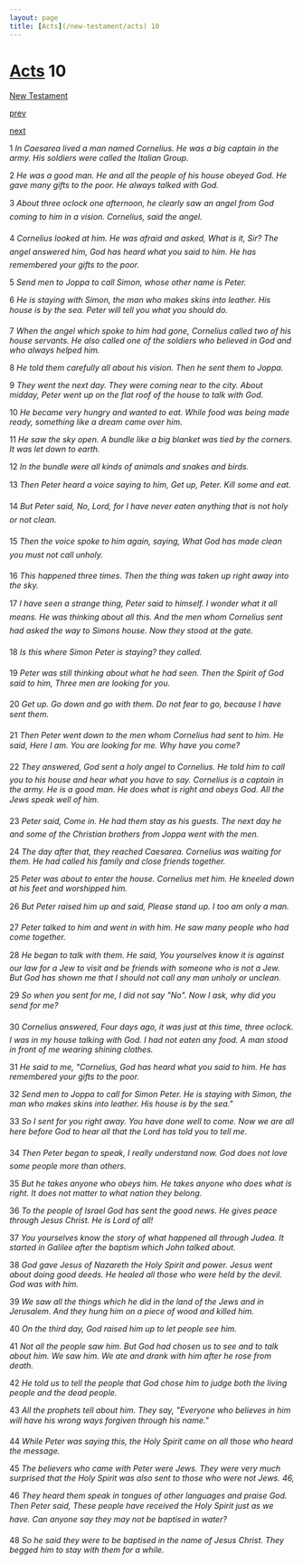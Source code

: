 ```yaml
---
layout: page
title: [Acts](/new-testament/acts) 10
---
```


# [Acts](/new-testament/acts) 10

[New Testament](/new-testament)


[prev](/new-testament/acts/acts-9.html)


[next](/new-testament/acts/acts-11.html)

1 _In Caesarea lived a man named Cornelius. He was a big captain in the army. His soldiers were called the Italian Group._

2 _He was a good man. He and all the people of his house obeyed God. He gave many gifts to the poor. He always talked with God._

3 _About three oclock one afternoon, he clearly saw an angel from God coming to him in a vision. Cornelius, said the angel._

4 _Cornelius looked at him. He was afraid and asked, What is it, Sir? The angel answered him, God has heard what you said to him. He has remembered your gifts to the poor._

5 _Send men to Joppa to call Simon, whose other name is Peter._

6 _He is staying with Simon, the man who makes skins into leather. His house is by the sea.  Peter will tell you what you should do._

7 _When the angel which spoke to him had gone, Cornelius called two of his house servants.  He also called one of the soldiers who believed in God and who always helped him._

8 _He told them carefully all about his vision. Then he sent them to Joppa._

9 _They went the next day. They were coming near to the city. About midday, Peter went up on the flat roof of the house to talk with God._

10 _He became very hungry and wanted to eat. While food was being made ready, something like a dream came over him._

11 _He saw the sky open. A bundle like a big blanket was tied by the corners. It was let down to earth._

12 _In the bundle were all kinds of animals and snakes and birds._

13 _Then Peter heard a voice saying to him, Get up, Peter. Kill some and eat._

14 _But Peter said, No, Lord, for I have never eaten anything that is not holy or not clean._

15 _Then the voice spoke to him again, saying, What God has made clean you must not call unholy._

16 _This happened three times. Then the thing was taken up right away into the sky._

17 _I have seen a strange thing, Peter said to himself. I wonder what it all means. He was thinking about all this. And the men whom Cornelius sent had asked the way to Simons house. Now they stood at the gate._

18 _Is this where Simon Peter is staying? they called._

19 _Peter was still thinking about what he had seen. Then the Spirit of God said to him,  Three men are looking for you._

20 _Get up. Go down and go with them. Do not fear to go, because I have sent them._

21 _Then Peter went down to the men whom Cornelius had sent to him. He said, Here I am.  You are looking for me. Why have you come?_

22 _They answered, God sent a holy angel to Cornelius. He told him to call you to his house and hear what you have to say. Cornelius is a captain in the army. He is a good man. He does what is right and obeys God. All the Jews speak well of him._

23 _Peter said, Come in. He had them stay as his guests. The next day he and some of the Christian brothers from Joppa went with the men._

24 _The day after that, they reached Caesarea. Cornelius was waiting for them. He had called his family and close friends together._

25 _Peter was about to enter the house. Cornelius met him. He kneeled down at his feet and worshipped him._

26 _But Peter raised him up and said, Please stand up. I too am only a man._

27 _Peter talked to him and went in with him. He saw many people who had come together._

28 _He began to talk with them. He said, You yourselves know it is against our law for a Jew to visit and be friends with someone who is not a Jew. But God has shown me that I should not call any man unholy or unclean._

29 _So when you sent for me, I did not say "No". Now I ask, why did you send for me?_

30 _Cornelius answered, Four days ago, it was just at this time, three oclock. I was in my house talking with God. I had not eaten any food. A man stood in front of me wearing shining clothes._

31 _He said to me, "Cornelius, God has heard what you said to him. He has remembered your gifts to the poor._

32 _Send men to Joppa to call for Simon Peter. He is staying with Simon, the man who makes skins into leather. His house is by the sea."_

33 _So I sent for you right away. You have done well to come. Now we are all here before God to hear all that the Lord has told you to tell me._

34 _Then Peter began to speak, I really understand now. God does not love some people more than others._

35 _But he takes anyone who obeys him. He takes anyone who does what is right. It does not matter to what nation they belong._

36 _To the people of Israel God has sent the good news. He gives peace through Jesus Christ.  He is Lord of all!_

37 _You yourselves know the story of what happened all through Judea. It started in Galilee after the baptism which John talked about._

38 _God gave Jesus of Nazareth the Holy Spirit and power. Jesus went about doing good deeds. He healed all those who were held by the devil. God was with him._

39 _We saw all the things which he did in the land of the Jews and in Jerusalem. And they hung him on a piece of wood and killed him._

40 _On the third day, God raised him up to let people see him._

41 _Not all the people saw him. But God had chosen us to see and to talk about him. We saw him. We ate and drank with him after he rose from death._

42 _He told us to tell the people that God chose him to judge both the living people and the dead people._

43 _All the prophets tell about him. They say, "Everyone who believes in him will have his wrong ways forgiven through his name." _

44 _While Peter was saying this, the Holy Spirit came on all those who heard the message._

45 _The believers who came with Peter were Jews. They were very much surprised that the Holy Spirit was also sent to those who were not Jews. 46,_

46 _They heard them speak in tongues of other languages and praise God. Then Peter said,  These people have received the Holy Spirit just as we have. Can anyone say they may not be baptised in water?_

48 _So he said they were to be baptised in the name of Jesus Christ. They begged him to stay with them for a while._


